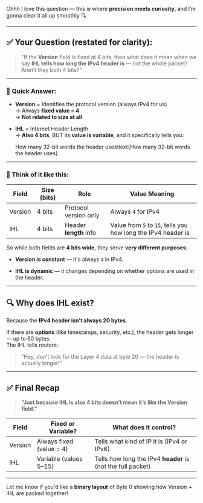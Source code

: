 Ohhh I love this question — this is where **precision meets curiosity**, and I’m gonna clear it all up smoothly 🔍

---

## ✅ Your Question (restated for clarity):

> "If the **Version** field is fixed at 4 bits, then what does it mean when we say **IHL tells how long the IPv4 header is** — not the whole packet? Aren’t they both 4 bits?"

---

### 🎯 **Quick Answer:**

- **Version** = Identifies the protocol version (always IPv4 for us)  
    → Always **fixed value = 4**  
    → **Not related to size at all**
    
- **IHL** = Internet Header Length  
    → **Also 4 bits**, BUT its **value is variable**, and it specifically tells you:
    
    How many 32-bit words the header uses\text{How many 32-bit words the header uses}

---

### 🧠 Think of it like this:

|Field|Size (bits)|Role|Value Meaning|
|---|---|---|---|
|Version|4 bits|Protocol version only|Always `4` for IPv4|
|IHL|4 bits|Header **length** info|Value from `5` to `15`, tells you how long the IPv4 header is|

So while both fields are **4 bits wide**, they serve **very different purposes**:

- **Version is constant** — it's always `4` in IPv4.
    
- **IHL is dynamic** — it changes depending on whether options are used in the header.
    

---

## 🔍 Why does IHL exist?

Because the **IPv4 header isn’t always 20 bytes**.

If there are **options** (like timestamps, security, etc.), the header gets longer — up to 60 bytes.  
The IHL tells routers:

> "Hey, don’t look for the Layer 4 data at byte 20 — the header is actually longer!"

---

## ✅ Final Recap

> **"Just because IHL is also 4 bits doesn’t mean it’s like the Version field."**

|Field|Fixed or Variable?|What does it control?|
|---|---|---|
|Version|Always fixed (value = 4)|Tells what kind of IP it is (IPv4 or IPv6)|
|IHL|Variable (values 5–15)|Tells how long the IPv4 **header** is (not the full packet)|

---

Let me know if you'd like a **binary layout** of Byte 0 showing how Version + IHL are packed together!